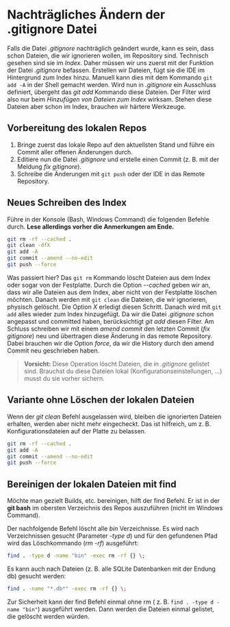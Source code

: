 # Nachträgliches Ändern der .gitignore Datei

Falls die Datei *.gitignore* nachträglich geändert wurde, kann es sein, dass schon Dateien, die wir ignorieren wollen, im Repository sind.
Technisch gesehen sind sie im *Index*.
Daher müssen wir uns zuerst mit der Funktion der Datei *.gitignore* befassen.
Erstellen wir Dateien, fügt sie die IDE im Hintergrund zum Index hinzu.
Manuell kann dies mit dem Kommando `git add -A` in der Shell gemacht werden.
Wird nun in *.gitignore* ein Ausschluss definiert, übergeht das *git add* Kommando diese Dateien.
Der Filter wird also nur beim *Hinzufügen von Dateien zum Index* wirksam.
Stehen diese Dateien aber schon im Index, brauchen wir härtere Werkzeuge.

## Vorbereitung des lokalen Repos

1. Bringe zuerst das lokale Repo auf den aktuellsten Stand und führe ein Commit aller offenen Änderungen durch.
2. Editiere nun die Datei *.gitignore* und erstelle einen Commit (z. B. mit der Meldung *fix gitignore*).
3. Schreibe die Änderungen mit `git push` oder der IDE in das Remote Repository.

## Neues Schreiben des Index

Führe in der Konsole (Bash, Windows Command) die folgenden Befehle durch.
**Lese allerdings vorher die Anmerkungen am Ende.**

```bash
git rm -rf --cached .
git clean -dfX
git add -A
git commit --amend --no-edit
git push --force
```

Was passiert hier?
Das `git rm` Kommando löscht Dateien aus dem Index oder sogar von der Festplatte.
Durch die Option *--cached* geben wir an, dass wir alle Dateien aus dem Index, aber nicht von der Festplatte löschen möchten.
Danach werden mit `git clean` die Dateien, die wir ignorieren, physisch gelöscht.
Die Option *X* erledigt diesen Schritt.
Danach wird mit `git add` alles wieder zum Index hinzugefügt.
Da wir die Datei *.gitignore* schon angepasst und committed haben, berücksichtigt *git add* diesen Filter.
Am Schluss schreiben wir mit einem *amend commit* den letzten Commit (*fix gitignore*) neu und übertragen diese Änderung in das remote Repository.
Dabei brauchen wir die Option *force*, da wir die History durch den amend Commit neu geschrieben haben.

> **Vorsicht:** Diese Operation löscht Dateien, die in *.gitignore* gelistet sind.
> Brauchst du diese Dateien lokal (Konfigurationseinstellungen, ...) musst du sie vorher sichern.

## Variante ohne Löschen der lokalen Dateien

Wenn der *git clean* Befehl ausgelassen wird, bleiben die ignorierten Dateien erhalten, werden aber nicht mehr eingecheckt.
Das ist hilfreich, um z. B. Konfigurationsdateien auf der Platte zu belassen.

```bash
git rm -rf --cached .
git add -A
git commit --amend --no-edit
git push --force
```

## Bereinigen der lokalen Dateien mit find

Möchte man gezielt Builds, etc. bereinigen, hilft der find Befehl.
Er ist in der **git bash** im obersten Verzeichnis des Repos auszuführen (nicht im Windows Command).

Der nachfolgende Befehl löscht alle *bin* Verzeichnisse.
Es wird nach Verzeichnissen gesucht (Parameter *-type d*) und für den gefundenen Pfad wird das Löschkommando (*rm -rf*) ausgeführt:

```bash
find . -type d -name "bin" -exec rm -rf {} \;
```

Es kann auch nach Dateien (z. B. alle SQLite Datenbanken mit der Endung db) gesucht werden:

```bash
find . -name "*.db*" -exec rm -rf {} \;
```

Zur Sicherheit kann der find Befehl einmal ohne rm ( z. B. `find . -type d -name "bin"`) ausgeführt werden.
Dann werden die Dateien einmal gelistet, die gelöscht werden würden.
